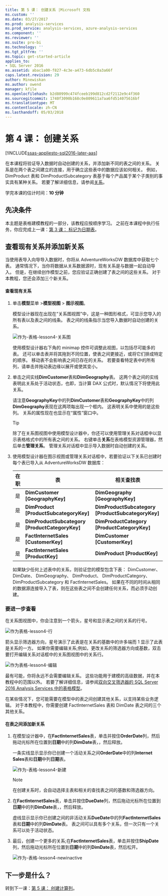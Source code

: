 ```yaml
---
title: 第 5 课： 创建关系 |Microsoft 文档
ms.custom: ''
ms.date: 03/27/2017
ms.prod: analysis-services
ms.prod_service: analysis-services, azure-analysis-services
ms.component: ''
ms.reviewer: ''
ms.suite: pro-bi
ms.technology: ''
ms.tgt_pltfrm: ''
ms.topic: get-started-article
applies_to:
- SQL Server 2016
ms.assetid: abac1a00-f827-4c3e-a473-6db5c8a3a66f
caps.latest.revision: 29
author: Minewiskan
ms.author: owend
manager: kfile
ms.openlocfilehash: b2d80999c474fceeb199d812cd2f2112e9c4f360
ms.sourcegitcommit: 1740f3090b168c0e809611a7aa6fd514075616bf
ms.translationtype: MT
ms.contentlocale: zh-CN
ms.lasthandoff: 05/03/2018
---
```

# <a name="lesson-4-create-relationships"></a>第 4 课： 创建关系
[!INCLUDE[ssas-appliesto-sql2016-later-aas](../includes/ssas-appliesto-sql2016-later-aas.md)]

在本课程将验证导入数据时自动创建的关系，并添加新不同的表之间的关系。 关系是在两个表之间建立的连接，用于确立这些表中的数据应该如何相关。 例如，DimProduct 表和 DimProductSubcategory 表基于每个产品属于某个子类别的事实具有某种关系。 若要了解详细信息，请参阅[关系](../analysis-services/tabular-models/relationships-ssas-tabular.md)。
  
学完本课的估计时间：**10 分钟**  
  
## <a name="prerequisites"></a>先决条件  
本主题是表格建模教程的一部分，该教程应按顺序学习。 之前在本课程中执行任务，你应完成上一课：[第 3 课： 标记为日期表](../analysis-services/lesson-3-mark-as-date-table.md)。 
  
## <a name="review-existing-relationships-and-add-new-relationships"></a>查看现有关系并添加新关系  
当使用表导入向导导入数据时，你将从 AdventureWorksDW 数据库中获取七个表。 通常情况下，当你将数据从关系数据源时，现有关系是与数据一起自动导入。 但是，在继续创作模型之前，您应验证正确创建了表之间的这些关系。 对于本教程，您还会添加三个新关系。  
  
#### <a name="to-review-existing-relationships"></a>查看现有关系  
  
1.  单击**模型**菜单 >**模型视图** > **图示视图**。  

    模型设计器现在出现在“关系图视图”中，这是一种图形格式，可显示您导入的所有表以及表之间的线条。 表之间的线条指示当您导入数据时自动创建的关系。
    
    ![作为-表格-lesson4-关系图](../analysis-services/media/as-tabular-lesson4-diagram.png)
  
    使用模型设计器右下角的 minimap 控件可调整此视图，以包括尽可能多的表。 还可以单击表并将其拖到不同位置，使表之间更接近，或将它们排成特定的顺序。 移动表不会影响表之间已存在的关系。 若要查看特定表中的所有列，请单击并拖动表边缘以展开或使其变小。  
  
2.  单击之间实线**DimCustomer**表和**DimGeography**表。 这两个表之间的实线表明此关系处于活动状态，也即，当计算 DAX 公式时，默认情况下将使用此关系。  
  
    请注意**GeographyKey**中的列**DimCustomer**表和**GeographyKey**中的列**DimGeography**表现在这两项每出现一个框内。 这表明关系中使用的是这些列。 关系的属性现在也显示在“属性”窗口中。  
  
    > [!TIP]  
    > 除了在关系图视图中使用模型设计器中，你还可以使用管理关系对话框中以显示表格格式中的所有表之间的关系。 右键单击**关系**在表格模型资源管理器，然后单击**管理关系**。 管理关系对话框中显示导入数据时自动创建的关系。  
  
3.  使用模型设计器在图示视图或管理关系对话框中，若要验证以下关系已创建时每个表已导入从 AdventureWorksDW 数据库：  
  
    |在职|表|相关查找表|  
    |----------|---------|------------------------|  
    |是|**DimCustomer [GeographyKey]**|**DimGeography [GeographyKey]**|  
    |是|**DimProduct [ProductSubcategoryKey]**|**DimProductSubcategory [ProductSubcategoryKey]**|  
    |是|**DimProductSubcategory [ProductCategoryKey]**|**DimProductCategory [ProductCategoryKey]**|  
    |是|**FactInternetSales [CustomerKey]**|**DimCustomer [CustomerKey]**|  
    |是|**FactInternetSales [ProductKey]**|**DimProduct [ProductKey]**|  
  
    如果缺少任何上述表中的关系，则验证您的模型包含下表： DimCustomer、 DimDate、 DimGeography、 DimProduct、 DimProductCategory、 DimProductSubcategory 和 FactInternetSales。 如果在不同的时间从相同的数据源连接导入了表，则在这些表之间不会创建任何关系，而必须手动创建。  

### <a name="take-a-closer-look"></a>要进一步查看
在关系图视图中，你会注意到一个箭头，星号和显示表之间的关系的行号。

![作为表格-lesson4-行](../analysis-services/media/as-tabular-lesson4-line.png)

箭头显示筛选器方向，星号演示了此表是在关系的基数中的许多端而 1 显示了此表是关系的一方。 如果你需要编辑关系;例如，更改关系的筛选器方向或基数，双击要打开编辑关系对话框中的关系图视图中的关系行。

![作为表格-lesson4-编辑](../analysis-services/media/as-tabular-lesson4-edit.png)

最有可能，你将永远不会需要编辑关系。 这些功能用于建模的高级数据，并在本教程中的范围以外。 若要了解详细信息，请参阅[双向交叉筛选器的 SQL Server 2016 Analysis Services 中的表格模型](../analysis-services/tabular-models/bi-directional-cross-filters-tabular-models-analysis-services.md)。

在某些情况下，您可能需要在模型中的表之间创建其他关系，以支持某些业务逻辑。 对于本教程中，你需要创建 FactInternetSales 表和 DimDate 表之间的三个其他关系。  
  
#### <a name="to-add-new-relationships-between-tables"></a>在表之间添加新关系  
  
1.  在模型设计器中，在**FactInternetSales**表，单击并按住**OrderDate**列，然后拖动光标所在位置到**日期**中的列**DimDate**表，，然后释放。  

    一条实线显示显示你已创建一个活动关系之间**OrderDate**中的列**Internet Sales**表和**日期**中列**日期**表。 
  
      ![作为-表格-lesson4-新建](../analysis-services/media/as-tabular-lesson4-new.png) 
  
    > [!NOTE]  
    > 在创建关系时，会自动选择主表和相关的查找表之间的基数和筛选器方向。  
  
2.  在**FactInternetSales**表，单击并按住**DueDate**列，然后拖动光标所在位置到**日期**中的列**DimDate**表，，然后释放。  
  
    虚线显示显示你已创建之间的非活动关系**DueDate**中的列**FactInternetSales**表和**日期**中的列**DimDate**表。 表之间可以具有多个关系，但一次只有一个关系可以处于活动状态。  
  
3.  最后，创建一个更多的关系;在**FactInternetSales**表，单击并按住**ShipDate**列，然后拖动光标所在位置到**日期**中的列**DimDate**表，然后松开。  
    
     ![作为-表格-lesson4-newinactive](../analysis-services/media/as-tabular-lesson4-newinactive.png)
  
## <a name="whats-next"></a>下一步是什么？
转到下一课：[第 5 课： 创建计算列](../analysis-services/lesson-5-create-calculated-columns.md)。
  
  
  
